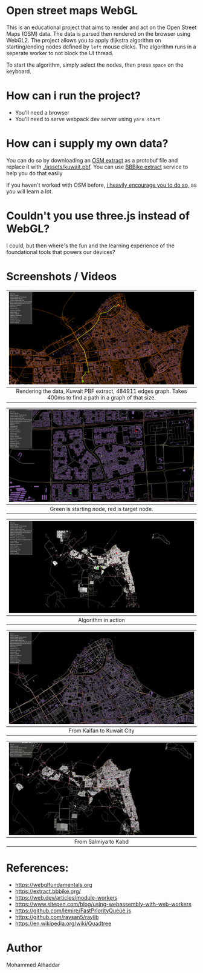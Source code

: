 # Open street maps WebGL
This is an educational project that aims to render and act on the Open Street Maps (OSM) data.
The data is parsed then rendered on the browser using WebGL2. The project allows you to apply dijkstra algorithm
on starting/ending nodes defined by `left` mouse clicks. The algorithm runs in a seperate worker to not block the UI thread.

To start the algorithm, simply select the nodes, then press `space` on the keyboard.

# How can i run the project?
- You'll need a browser
- You'll need to serve webpack dev server using `yarn start`

# How can i supply my own data?
You can do so by downloading an [OSM extract](https://wiki.openstreetmap.org/wiki/Planet.osm) as a protobuf file and replace it with [./assets/kuwait.pbf](./assets/kuwait.pbf). You can use [BBBike extract](https://extract.bbbike.org/) service to help you do that easily 

If you haven't worked with OSM before, [i heavily encourage you to do so,](https://wiki.openstreetmap.org/wiki/Main_Page) as you will learn a lot.

# Couldn't you use three.js instead of WebGL?
I could, but then where's the fun and the learning experience of the foundational tools that powers our devices?

# Screenshots / Videos

| ![Kuwait Overview](./assets/image.png) |
|:--:|
| Rendering the data, Kuwait PBF extract, 484911 edges graph. Takes 400ms to find a path in a graph of that size. |


| ![](./assets/image-1.png) |
|:--:|
| Green is starting node, red is target node.

| ![](./assets/video.gif) |
|:--:|
| Algorithm in action


| ![](./assets/video2.gif) |
|:--:|
| From Kaifan to Kuwait City

| ![](./assets/video3.gif) |
|:--:|
| From Salmiya to Kabd

# References:
- https://webglfundamentals.org
- https://extract.bbbike.org/
- https://web.dev/articles/module-workers
- https://www.sitepen.com/blog/using-webassembly-with-web-workers
- https://github.com/lemire/FastPriorityQueue.js
- https://github.com/raysan5/raylib
- https://en.wikipedia.org/wiki/Quadtree

# Author
Mohammed Alhaddar
